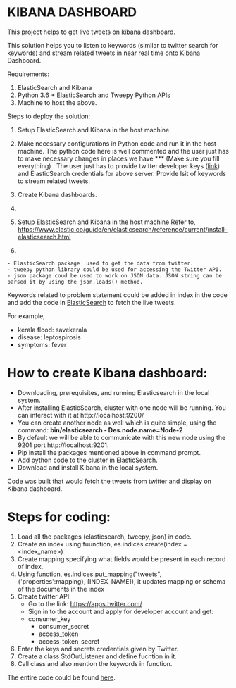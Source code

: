 # KIBANA DASHBOARD

This project helps to get live tweets on [kibana](https://www.elastic.co/guide/en/kibana/current/dashboard.html) dashboard. 

This solution helps you to listen to keywords (similar to twitter search for keywords) and stream related tweets in near real time onto Kibana Dashboard. 

Requirements:
1. ElasticSearch and Kibana
2. Python 3.6 + ElasticSearch and Tweepy Python APIs
3. Machine to host the above.

Steps to deploy the solution:
1. Setup ElasticSearch and Kibana in the host machine.
2. Make necessary configurations in Python code and run it in the host machine.
	The python code here is well commented and the user just has to make necessary changes in places we have *** (Make sure you fill everything) . The user just has to provide twitter developer keys ([link](https://apps.twitter.com/)) and ElasticSearch credentials for above server. Provide lsit of keywords to stream related tweets.
	
3. Create Kibana dashboards.
4. 
1. Setup ElasticSearch and Kibana in the host machine
Refer to, https://www.elastic.co/guide/en/elasticsearch/reference/current/install-elasticsearch.html

2. 
~~~~
- ElasticSearch package  used to get the data from twitter.
- tweepy python library could be used for accessing the Twitter API.
- json package coud be used to work on JSON data. JSON string can be parsed it by using the json.loads() method.
~~~~


Keywords related to problem statement could be added in index in the code  and add the code in [ElasticSearch](https://www.elastic.co/guide/en/elasticsearch/reference/current/index.html) to fetch the live tweets.

For example, 
- kerala flood: savekerala
- disease: leptospirosis
- symptoms: fever


# How to create Kibana dashboard:

* Downloading, prerequisites, and running Elasticsearch in the local system. 
* After installing ElasticSearch, cluster with one node will be running. You can interact with it at http://localhost:9200/
* You can create another node as well which is quite simple, using the command: **bin/elasticsearch - Des.node.name=Node-2**
* By default we will be able to communicate with this new node using the 9201 port http://localhost:9201.
* Pip install the packages mentioned above in command prompt. 
* Add python code to the cluster in ElasticSearch.
* Download and install Kibana in the local system.

Code was built that would fetch the tweets from twitter and display on Kibana dashboard.

# Steps for coding:

1. Load all the packages (elasticsearch, tweepy, json) in code. 
2. Create an index using fuunction, es.indices.create(index = <index_name>) 
3. Create mapping specifying what fields would be present in each record of index.
4. Using function, es.indices.put_mapping("tweets", {'properties':mapping}, [INDEX_NAME]), it updates mapping or schema of the documents in the index
5. Create twitter API:
	- Go to the link: https://apps.twitter.com/
	- Sign in to the account and apply for developer account and get: 
	* consumer_key
        * consumer_secret
        * access_token
        * access_token_secret
6. Enter the keys and secrets credentials given by Twitter.
7. Create a class StdOutListener and define fucntion in it.
8. Call class and also mention the keywords in function.

The entire code could be found [here](https://github.com/NishaSingh07/demo-repo/blob/master/twitter_streaming_refined.py).
